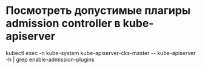 # Посмотреть допустимые плагиры admission controller в kube-apiserver
kubectl exec -n kube-system kube-apiserver-cks-master -- kube-apiserver -h | grep enable-admission-plugins
